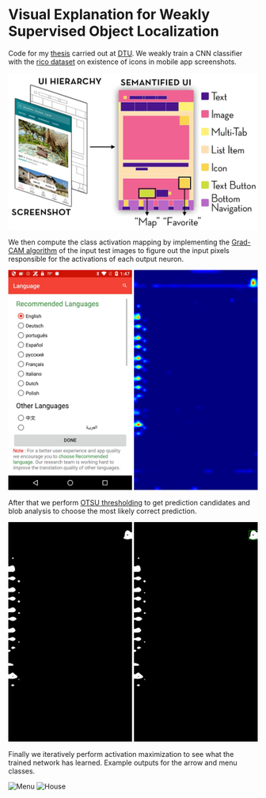 # Visual Explanation for Weakly Supervised Object Localization

Code for my [thesis](https://findit.dtu.dk/en/catalog/2450517180) carried out at [DTU](http://www.dtu.dk).
We weakly train a CNN classifier with the [rico dataset](http://interactionmining.org/rico) on existence of icons in mobile app screenshots. 

![Rico dataset](/examples/rico.jpg "Rico dataset")

We then compute the class activation mapping by implementing the [Grad-CAM algorithm](https://arxiv.org/abs/1610.02391) of the input test images to figure out the input pixels responsible for the activations of each output neuron.

<img src="/examples/18original_pred1.png" width="250"/> <img src="/examples/18heat_pred1.png" width="250"/> 

After that we perform [OTSU thresholding](http://ijarcet.org/wp-content/uploads/IJARCET-VOL-2-ISSUE-2-387-389.pdf) to get prediction candidates and blob analysis to choose the most likely correct prediction.

<img src="/examples/18thres_pred1.png" width="250"/> <img src="/examples/18thresbb_pred1.png" width="250"/>

Finally we iteratively perform activation maximization to see what the trained network has learned. Example outputs for the arrow and menu classes.

![Menu](/examples/menu-activations.png "Menu activations") ![House](/examples/house-activations.png "House activations")
